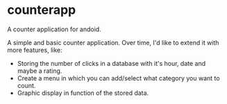 # counterapp
A counter application for andoid.

A simple and basic counter application. Over time, I'd like to extend it with more features, like:

- Storing the number of clicks in a database with it's hour, date and maybe a rating.
- Create a menu in which you can add/select what category you want to count.
- Graphic display in function of the stored data.
